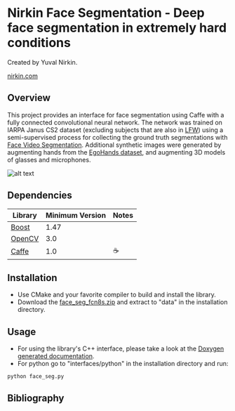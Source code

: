 # Nirkin Face Segmentation - Deep face segmentation in extremely hard conditions
Created by Yuval Nirkin.

[nirkin.com](http://www.nirkin.com/)

## Overview
This project provides an interface for face segmentation using Caffe with a fully connected convolutional neural network.
The network was trained on IARPA Janus CS2 dataset (excluding subjects that are also in [LFW](http://vis-www.cs.umass.edu/lfw/)) using a semi-supervised process for collecting the ground truth segmentations with [Face Video Segmentation](https://github.com/YuvalNirkin/face_video_segment). Additional synthetic images were generated by augmenting hands from the [EgoHands dataset](http://vision.soic.indiana.edu/projects/egohands/), and augmenting 3D models of glasses and microphones.

![alt text](https://yuvalnirkin.github.io/face_segmentation/images/face_segmentation_samples.jpg "Snapshot")

## Dependencies
| Library                                                            | Minimum Version | Notes                                    |
|--------------------------------------------------------------------|-----------------|------------------------------------------|
| [Boost](http://www.boost.org/)                                     | 1.47            |                                          |
| [OpenCV](http://opencv.org/)                                       | 3.0             |                                          |
| [Caffe](https://github.com/BVLC/caffe)                             | 1.0             |☕️                                        |

## Installation
- Use CMake and your favorite compiler to build and install the library.
- Download the [face_seg_fcn8s.zip](https://github.com/YuvalNirkin/face_segmentation/releases/download/0.9/face_seg_fcn8s.zip) and extract to "data" in the installation directory.

## Usage
- For using the library's C++ interface, please take a look at the [Doxygen generated documentation](https://yuvalnirkin.github.io/face_segmentation/).
- For python go to "interfaces/python" in the installation directory and run:
```DOS .bat
python face_seg.py
```

## Bibliography
